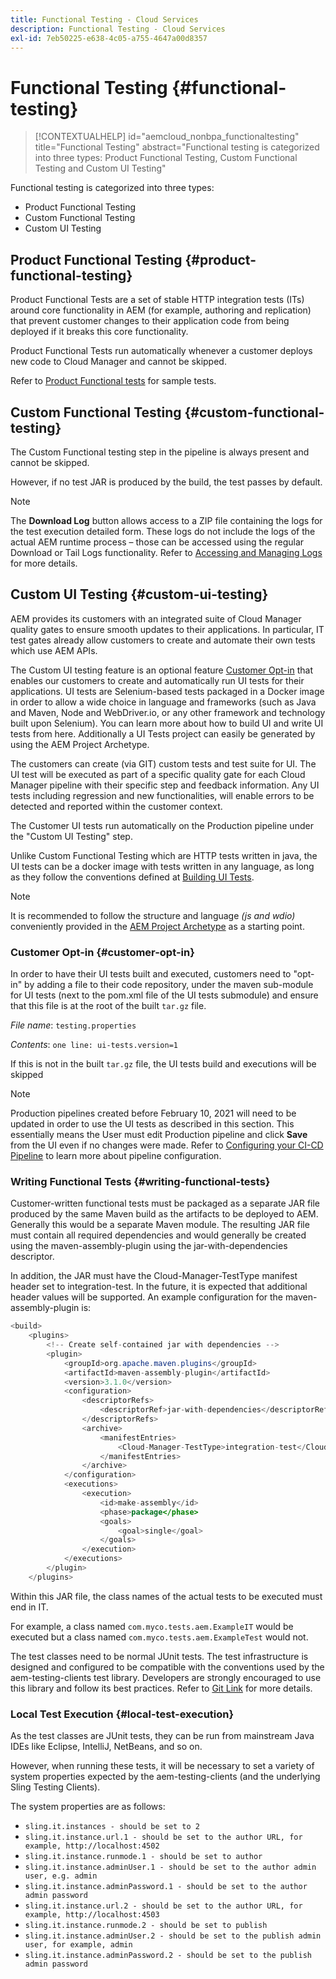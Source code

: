 ```yaml
---
title: Functional Testing - Cloud Services
description: Functional Testing - Cloud Services
exl-id: 7eb50225-e638-4c05-a755-4647a00d8357
---
```

# Functional Testing {#functional-testing}


>[!CONTEXTUALHELP]
>id="aemcloud_nonbpa_functionaltesting"
>title="Functional Testing"
>abstract="Functional testing is categorized into three types: Product Functional Testing, Custom Functional Testing and Custom UI Testing"

Functional testing is categorized into three types:


* Product Functional Testing
* Custom Functional Testing
* Custom UI Testing

## Product Functional Testing {#product-functional-testing}

Product Functional Tests are a set of stable HTTP integration tests (ITs) around core functionality in AEM (for example, authoring and replication) that prevent customer changes to their application code from being deployed if it breaks this core functionality.

Product Functional Tests run automatically whenever a customer deploys new code to Cloud Manager and cannot be skipped.

Refer to [Product Functional tests](https://github.com/adobe/aem-test-samples/tree/aem-cloud/smoke) for sample tests.

## Custom Functional Testing {#custom-functional-testing}

The Custom Functional testing step in the pipeline is always present and cannot be skipped. 

However, if no test JAR is produced by the build, the test passes by default. 

>[!NOTE]
>The **Download Log** button allows access to a ZIP file containing the logs for the test execution detailed form. These logs do not include the logs of the actual AEM runtime process – those can be accessed using the regular Download or Tail Logs functionality. Refer to [Accessing and Managing Logs](/help/implementing/cloud-manager/manage-logs.md) for more details.

## Custom UI Testing {#custom-ui-testing}

AEM provides its customers with an integrated suite of Cloud Manager quality gates to ensure smooth updates to their applications. In particular, IT test gates already allow customers to create and automate their own tests which use AEM APIs.

The Custom UI testing feature is an optional feature [Customer Opt-in](#customer-opt-in) that enables our customers to create and automatically run UI tests for their applications. UI tests are Selenium-based tests packaged in a Docker image in order to allow a wide choice in language and frameworks (such as Java and Maven, Node and WebDriver.io, or any other framework and technology built upon Selenium). You can learn more about how to build UI and write UI tests from here. Additionally a  UI Tests project can easily be generated by using the AEM Project Archetype.

The customers can create (via GIT) custom tests and test suite for UI. The UI test will be executed as part of a specific quality gate for each Cloud Manager pipeline with their specific step and feedback information. Any UI tests including regression and new functionalities, will enable errors to be detected and reported within the customer context.

The Customer UI tests run automatically on the Production pipeline under the "Custom UI Testing" step.

Unlike Custom Functional Testing which are HTTP tests written in java, the UI tests can be a docker image with tests written in any language, as long as they follow the conventions defined at [Building UI Tests](https://experienceleague.adobe.com/docs/experience-manager-cloud-service/implementing/using-cloud-manager/test-results/ui-testing.html?lang=en#building-ui-tests).

>[!NOTE]
>It is recommended to follow the structure and language *(js and wdio)* conveniently provided in the [AEM Project Archetype](https://github.com/adobe/aem-project-archetype/tree/master/src/main/archetype/ui.tests) as a starting point. 

### Customer Opt-in {#customer-opt-in}

In order to have their UI tests built and executed, customers need to "opt-in" by adding a file to their code repository, under the maven sub-module for UI tests (next to the pom.xml file of the UI tests submodule) and ensure that this file is at the root of the built `tar.gz` file.

*File name*: `testing.properties` 

*Contents*: `one line: ui-tests.version=1` 

If this is not in the built `tar.gz` file, the UI tests build and executions will be skipped

>[!NOTE]
>Production pipelines created before February 10, 2021 will need to be updated in order to use the UI tests as described in this section. This essentially means the User must edit Production pipeline and click **Save** from the UI even if no changes were made. 
>Refer to [Configuring your CI-CD Pipeline](https://experienceleague.adobe.com/docs/experience-manager-cloud-service/implementing/using-cloud-manager/configure-pipeline.html?lang=en#using-cloud-manager) to learn more about pipeline configuration. 

### Writing Functional Tests {#writing-functional-tests}

Customer-written functional tests must be packaged as a separate JAR file produced by the same Maven build as the artifacts to be deployed to AEM. Generally this would be a separate Maven module. The resulting JAR file must contain all required dependencies and would generally be created using the maven-assembly-plugin using the jar-with-dependencies descriptor. 

In addition, the JAR must have the Cloud-Manager-TestType manifest header set to integration-test. In the future, it is expected that additional header values will be supported. An example configuration for the maven-assembly-plugin is:

```java
<build>
    <plugins>
        <!-- Create self-contained jar with dependencies -->
        <plugin>
            <groupId>org.apache.maven.plugins</groupId>
            <artifactId>maven-assembly-plugin</artifactId>
            <version>3.1.0</version>
            <configuration>
                <descriptorRefs>
                    <descriptorRef>jar-with-dependencies</descriptorRef>
                </descriptorRefs>
                <archive>
                    <manifestEntries>
                        <Cloud-Manager-TestType>integration-test</Cloud-Manager-TestType>
                    </manifestEntries>
                </archive>
            </configuration>
            <executions>
                <execution>
                    <id>make-assembly</id>
                    <phase>package</phase>
                    <goals>
                        <goal>single</goal>
                    </goals>
                </execution>
            </executions>
        </plugin>
    </plugins>
```

Within this JAR file, the class names of the actual tests to be executed must end in IT. 
 
For example, a class named `com.myco.tests.aem.ExampleIT` would be executed but a class named `com.myco.tests.aem.ExampleTest` would not. 
 
The test classes need to be normal JUnit tests. The test infrastructure is designed and configured to be compatible with the conventions used by the aem-testing-clients test library. Developers are strongly encouraged to use this library and follow its best practices. Refer to [Git Link](https://github.com/adobe/aem-testing-clients) for more details.

### Local Test Execution {#local-test-execution}

As the test classes are JUnit tests, they can be run from mainstream Java IDEs like Eclipse, IntelliJ, NetBeans, and so on. 

However, when running these tests, it will be necessary to set a variety of system properties expected by the aem-testing-clients (and the underlying Sling Testing Clients). 

The system properties are as follows:

* `sling.it.instances - should be set to 2`
* `sling.it.instance.url.1 - should be set to the author URL, for example, http://localhost:4502`
* `sling.it.instance.runmode.1 - should be set to author`
* `sling.it.instance.adminUser.1 - should be set to the author admin user, e.g. admin`
* `sling.it.instance.adminPassword.1 - should be set to the author admin password`
* `sling.it.instance.url.2 - should be set to the author URL, for example, http://localhost:4503`
* `sling.it.instance.runmode.2 - should be set to publish`
* `sling.it.instance.adminUser.2 - should be set to the publish admin user, for example, admin`
* `sling.it.instance.adminPassword.2 - should be set to the publish admin password`

